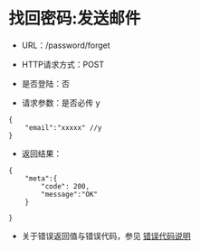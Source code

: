 # 找回密码:发送邮件

- URL：/password/forget 

- HTTP请求方式：POST

- 是否登陆：否

- 请求参数：是否必传 y

```
{
    "email":"xxxxx" //y
}
```

- 返回结果：

```
{
    "meta":{
        "code": 200,
        "message":"OK"
    } 
    
}
```

- 关于错误返回值与错误代码，参见 [错误代码说明](../README.md)

